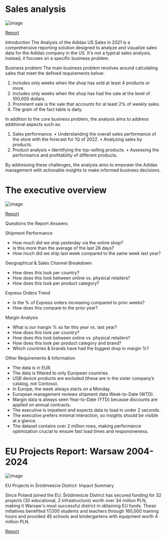 # Sales analysis

![image](https://github.com/user-attachments/assets/38e60f77-10e5-43cc-a468-299b3fc01d75)

[Report](https://app.powerbi.com/links/Ign-5dwSeA?ctid=7fc665fc-e0a2-4dfe-ba20-844f7e249079&pbi_source=linkShare) 

Introduction
The Analysis of the Adidas US Sales in 2021 is a comprehensive reporting solution designed to analyze and visualize sales data for the Adidas company in the US. It's not a typical sales analysis; instead, it focuses on a specific business problem.

Business problem
The main business problem revolves around calculating sales that meet the defined requirements below:
1. Includes only weeks when the shop has sold at least 4 products or more.
2. Includes only weeks when the shop has had the sale at the level of 100,000 dollars.
3. Prominent sale is the sale that accounts for at least 2% of weekly sales.
4. The grain of the fact table is daily.

In addition to the core business problem, the analysis aims to address additional aspects such as:
1. Sales performance.
   •	Understanding the overall sales performance of the store with the forecast for 1Q of 2022.
   •	Analyzing sales by products.
3. Product analysis
   •	Identifying the top-selling products.
   •	Assessing the performance and profitability of different products.

By addressing these challenges, the analysis aims to empower the Adidas management with actionable insights to make informed business decisions.


# The executive overview

![image](https://github.com/user-attachments/assets/3f1b7904-701c-417c-a2f4-5a13217df188)

[Report]()

Questions the Report Answers

Shipment Performance
* How much did we ship yesterday via the online shop?
* Is this more than the average of the last 28 days?
* How much did we ship last week compared to the same week last year?

Geographical & Sales Channel Breakdown
* How does this look per country?
* How does this look between online vs. physical retailers?
* How does this look per product category?

Express Orders Trend
* Is the % of Express orders increasing compared to prior weeks?
* How does this compare to the prior year?

Margin Analysis
* What is our margin % so far this year vs. last year?
* How does this look per country?
* How does this look between online vs. physical retailers?
* How does this look per product category and brand?
* Which countries & brands have had the biggest drop in margin %?

Other Requirements & Information
* The data is in EUR.
* The data is filtered to only European countries.
* USB device products are excluded (these are in the sister company’s catalog, not Contoso).
* In Europe, the week always starts on a Monday.
* European management reviews shipment data Week-to-Date (WTD).
* Margin data is always seen Year-to-Date (YTD) because discounts are applied on annual contracts.
* The executive is impatient and expects data to load in under 2 seconds.
* The executive prefers minimal interaction, so insights should be visible at a glance.
* The dataset contains over 2 million rows, making performance optimization crucial to ensure fast load times and responsiveness.


# EU Projects Report: Warsaw 2004-2024

![image](https://github.com/user-attachments/assets/7a4ffc07-afa7-4d15-a4a7-c2b2c270f553)

EU Projects in Śródmieście District: Impact Summary

Since Poland joined the EU, Śródmieście District has secured funding for 32 projects (30 educational, 2 infrastructure) worth over 34 million PLN, making it Warsaw's most successful district in obtaining EU funds. These initiatives benefited 17,000 students and teachers through 160,000 training hours and provided 45 schools and kindergartens with equipment worth 4 million PLN.

[Report](https://app.powerbi.com/links/QhI1JYcPTm?ctid=7fc665fc-e0a2-4dfe-ba20-844f7e249079&pbi_source=linkShare)
